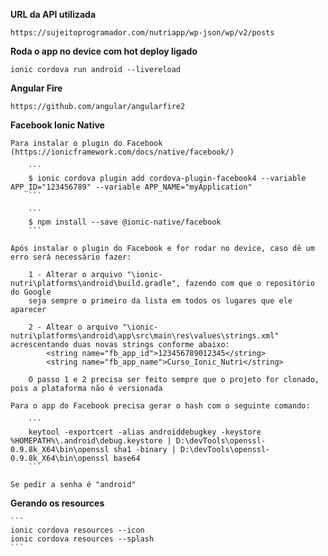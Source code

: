 **URL da API utilizada**

    https://sujeitoprogramador.com/nutriapp/wp-json/wp/v2/posts

**Roda o app no device com hot deploy ligado**

    ionic cordova run android --livereload

**Angular Fire**

    https://github.com/angular/angularfire2


**Facebook Ionic Native**

    Para instalar o plugin do Facebook (https://ionicframework.com/docs/native/facebook/)

        ```
        $ ionic cordova plugin add cordova-plugin-facebook4 --variable APP_ID="123456789" --variable APP_NAME="myApplication"
        ```

        ```
        $ npm install --save @ionic-native/facebook 
        ```

    Após instalar o plugin do Facebook e for rodar no device, caso dê um erro será necessário fazer:

        1 - Alterar o arquivo "\ionic-nutri\platforms\android\build.gradle", fazendo com que o repositório do Google
        seja sempre o primeiro da lista em todos os lugares que ele aparecer

        2 - Altear o arquivo "\ionic-nutri\platforms\android\app\src\main\res\values\strings.xml" acrescentando duas novas strings conforme abaixo:
            <string name="fb_app_id">123456789012345</string>
            <string name="fb_app_name">Curso_Ionic_Nutri</string>

        O passo 1 e 2 precisa ser feito sempre que o projeto for clonado, pois a plataforma não é versionada

    Para o app do Facebook precisa gerar o hash com o seguinte comando:

        ```
        keytool -exportcert -alias androiddebugkey -keystore %HOMEPATH%\.android\debug.keystore | D:\devTools\openssl-0.9.8k_X64\bin\openssl sha1 -binary | D:\devTools\openssl-0.9.8k_X64\bin\openssl base64
        ```

    Se pedir a senha é "android"

**Gerando os resources**

    ```
    ionic cordova resources --icon
    ionic cordova resources --splash
    ```
